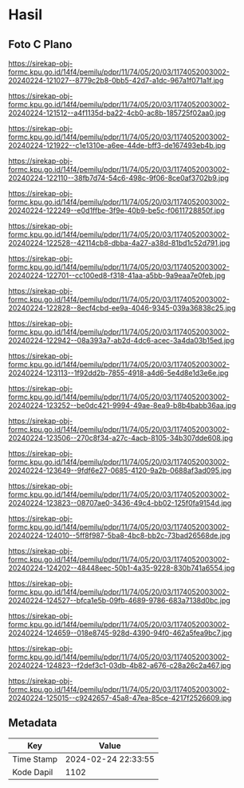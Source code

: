 # Hasil

## Foto C Plano

https://sirekap-obj-formc.kpu.go.id/14f4/pemilu/pdpr/11/74/05/20/03/1174052003002-20240224-121027--8779c2b8-0bb5-42d7-a1dc-967a1f071a1f.jpg

https://sirekap-obj-formc.kpu.go.id/14f4/pemilu/pdpr/11/74/05/20/03/1174052003002-20240224-121512--a4f1135d-ba22-4cb0-ac8b-185725f02aa0.jpg

https://sirekap-obj-formc.kpu.go.id/14f4/pemilu/pdpr/11/74/05/20/03/1174052003002-20240224-121922--c1e1310e-a6ee-44de-bff3-de167493eb4b.jpg

https://sirekap-obj-formc.kpu.go.id/14f4/pemilu/pdpr/11/74/05/20/03/1174052003002-20240224-122110--38fb7d74-54c6-498c-9f06-8ce0af3702b9.jpg

https://sirekap-obj-formc.kpu.go.id/14f4/pemilu/pdpr/11/74/05/20/03/1174052003002-20240224-122249--e0d1ffbe-3f9e-40b9-be5c-f0611728850f.jpg

https://sirekap-obj-formc.kpu.go.id/14f4/pemilu/pdpr/11/74/05/20/03/1174052003002-20240224-122528--42114cb8-dbba-4a27-a38d-81bd1c52d791.jpg

https://sirekap-obj-formc.kpu.go.id/14f4/pemilu/pdpr/11/74/05/20/03/1174052003002-20240224-122701--cc100ed8-f318-41aa-a5bb-9a9eaa7e0feb.jpg

https://sirekap-obj-formc.kpu.go.id/14f4/pemilu/pdpr/11/74/05/20/03/1174052003002-20240224-122828--8ecf4cbd-ee9a-4046-9345-039a36838c25.jpg

https://sirekap-obj-formc.kpu.go.id/14f4/pemilu/pdpr/11/74/05/20/03/1174052003002-20240224-122942--08a393a7-ab2d-4dc6-acec-3a4da03b15ed.jpg

https://sirekap-obj-formc.kpu.go.id/14f4/pemilu/pdpr/11/74/05/20/03/1174052003002-20240224-123113--1f92dd2b-7855-4918-a4d6-5e4d8e1d3e6e.jpg

https://sirekap-obj-formc.kpu.go.id/14f4/pemilu/pdpr/11/74/05/20/03/1174052003002-20240224-123252--be0dc421-9994-49ae-8ea9-b8b4babb36aa.jpg

https://sirekap-obj-formc.kpu.go.id/14f4/pemilu/pdpr/11/74/05/20/03/1174052003002-20240224-123506--270c8f34-a27c-4acb-8105-34b307dde608.jpg

https://sirekap-obj-formc.kpu.go.id/14f4/pemilu/pdpr/11/74/05/20/03/1174052003002-20240224-123649--9fdf6e27-0685-4120-9a2b-0688af3ad095.jpg

https://sirekap-obj-formc.kpu.go.id/14f4/pemilu/pdpr/11/74/05/20/03/1174052003002-20240224-123823--08707ae0-3436-49c4-bb02-125f0fa9154d.jpg

https://sirekap-obj-formc.kpu.go.id/14f4/pemilu/pdpr/11/74/05/20/03/1174052003002-20240224-124010--5ff8f987-5ba8-4bc8-bb2c-73bad26568de.jpg

https://sirekap-obj-formc.kpu.go.id/14f4/pemilu/pdpr/11/74/05/20/03/1174052003002-20240224-124202--48448eec-50b1-4a35-9228-830b741a6554.jpg

https://sirekap-obj-formc.kpu.go.id/14f4/pemilu/pdpr/11/74/05/20/03/1174052003002-20240224-124527--bfca1e5b-09fb-4689-9786-683a7138d0bc.jpg

https://sirekap-obj-formc.kpu.go.id/14f4/pemilu/pdpr/11/74/05/20/03/1174052003002-20240224-124659--018e8745-928d-4390-94f0-462a5fea9bc7.jpg

https://sirekap-obj-formc.kpu.go.id/14f4/pemilu/pdpr/11/74/05/20/03/1174052003002-20240224-124823--f2def3c1-03db-4b82-a676-c28a26c2a467.jpg

https://sirekap-obj-formc.kpu.go.id/14f4/pemilu/pdpr/11/74/05/20/03/1174052003002-20240224-125015--c9242657-45a8-47ea-85ce-4217f2526609.jpg


## Metadata

| Key        | Value               |
| ---------- | ------------------- |
| Time Stamp | 2024-02-24 22:33:55 |
| Kode Dapil | 1102                |



